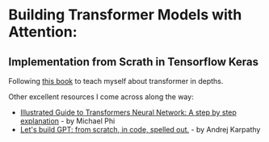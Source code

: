 # Building Transformer Models with Attention:
## Implementation from Scrath in Tensorflow Keras

Following [this book](https://machinelearningmastery.com/transformer-models-with-attention/) to teach myself about transformer in depths.

Other excellent resources I come across along the way:
* [Illustrated Guide to Transformers Neural Network: A step by step explanation](https://youtu.be/4Bdc55j80l8) - by Michael Phi
* [Let's build GPT: from scratch, in code, spelled out.](https://youtu.be/kCc8FmEb1nY) - by Andrej Karpathy

